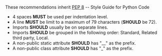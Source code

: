 These recommendations inherit [PEP 8](https://www.python.org/dev/peps/pep-0008) -- Style Guide for Python Code

- 4 spaces **MUST** be used per indentation level.
- A line **MUST** be limit to a maximum of 79 characters (**SHOULD** be 72).
- Imports **SHOULD** usually be on separate lines.
- Imports **SHOULD** be grouped in the following order: Standard, Related third party, Local.
- A non-public static attribute **SHOULD** has "__" as the prefix.
- A non-public class attribute **SHOULD** has "_" as the prefix.
